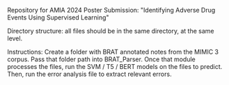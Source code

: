 Repository for AMIA 2024 Poster Submission: "Identifying Adverse Drug Events Using Supervised Learning"

Directory structure: all files should be in the same directory, at the same level.

Instructions: Create a folder with BRAT annotated notes from the MIMIC 3 corpus. Pass that folder path into BRAT_Parser. Once that module processes the files, run the SVM / T5 / BERT models on the files to predict. Then, run the error analysis file to extract relevant errors. 
